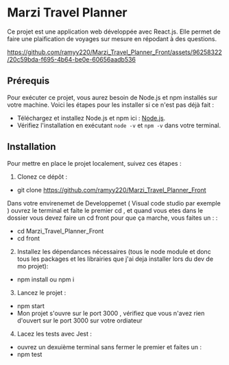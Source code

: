 # Marzi Travel Planner

Ce projet est une application web développée avec React.js. Elle permet de faire une plaification de voyages sur mesure en répodant à des questions.




https://github.com/ramyy220/Marzi_Travel_Planner_Front/assets/96258322/20c59bda-f695-4b64-be0e-60656aadb536




## Prérequis

Pour exécuter ce projet, vous aurez besoin de Node.js et npm installés sur votre machine. Voici les étapes pour les installer si ce n'est pas déjà fait :

- Téléchargez et installez Node.js et npm ici : [Node.js](https://nodejs.org/).
- Vérifiez l'installation en exécutant `node -v` et `npm -v` dans votre terminal.

## Installation

Pour mettre en place le projet localement, suivez ces étapes :

1. Clonez ce dépôt :
- git clone https://github.com/ramyy220/Marzi_Travel_Planner_Front

Dans votre envirenemet de Developpemet ( Visual code studio par exemple ) ouvrez le terminal et faite le premier cd , et quand vous etes dans le dossier vous devez faire un cd front pour que ça marche, vous faites un : :
- cd Marzi_Travel_Planner_Front  
- cd front


2. Installez les dépendances nécessaires (tous le node module et donc tous les packages et les librairies que j'ai deja installer lors du dev de mo projet):
- npm install ou npm i

3. Lancez le projet :
- npm start
- Mon projet s'ouvre sur le port 3000 , vérifiez que vous n'avez rien d'ouvert sur le port 3000 sur votre ordiateur

4. Lacez les tests avec Jest :
- ouvrez un dexuième terminal sans fermer le premier et faites un :
- npm test 


